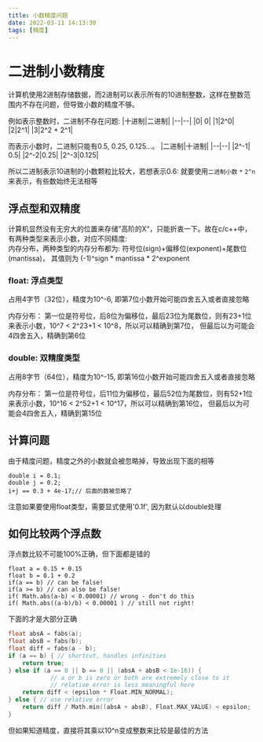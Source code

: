 ```yaml
---
title: 小数精度问题
date: 2022-03-11 14:13:30
tags: [精度]
---
```


# 二进制小数精度

计算机使用2进制存储数据，而2进制可以表示所有的10进制整数，这样在整数范围内不存在问题，但导致小数的精度不够。

例如表示整数时，二进制不存在问题: 
|十进制|二进制|
|--|--|
|0| 0|
|1|2^0|
|2|2^1|
|3|2^2 + 2^1|

而表示小数时，二进制只能有0.5, 0.25, 0.125...。
|二进制|十进制|
|--|--|
|2^-1| 0.5|
|2^-2|0.25|
|2^-3|0.125|

所以二进制表示10进制的小数颗粒比较大，若想表示0.6: 就要使用`二进制小数` `*` `2^n`来表示，有些数始终无法相等

## 浮点型和双精度

计算机显然没有无穷大的位置来存储”高阶的X“，只能折衷一下。故在c/c++中，有两种类型来表示小数，对应不同精度:    
内存分布，两种类型的内存分布都为: 符号位(sign)+偏移位(exponent)+尾数位(mantissa)，
其值则为 (-1)^sign * mantissa * 2^exponent

### float: 浮点类型
占用4字节（32位），精度为10^-6, 即第7位小数开始可能四舍五入或者直接忽略

内存分布： 第一位是符号位，后8位为偏移位，最后23位为尾数位，则有23+1位来表示小数，10^7 < 2^23+1 < 10^8，所以可以精确到第7位，
但最后以为可能会4四舍五入，精确到第6位

### double: 双精度类型
占用8字节（64位），精度为10^-15, 即第16位小数开始可能四舍五入或者直接忽略

内存分布： 第一位是符号位，后11位为偏移位，最后52位为尾数位，则有52+1位来表示小数，10^16 < 2^52+1 < 10^17，所以可以精确到第16位，
但最后以为可能会4四舍五入，精确到第15位

## 计算问题

由于精度问题，精度之外的小数就会被忽略掉，导致出现下面的相等 

```
double i = 0.1;
double j = 0.2;
i+j == 0.3 + 4e-17;// 后面的数被忽略了
```
注意如果要使用float类型，需要显式使用'0.1f', 因为默认以double处理  

## 如何比较两个浮点数

浮点数比较不可能100%正确，但下面都是错的
```
float a = 0.15 + 0.15
float b = 0.1 + 0.2
if(a == b) // can be false!
if(a >= b) // can also be false!
if( Math.abs(a-b) < 0.00001) // wrong - don't do this
if( Math.abs((a-b)/b) < 0.00001 ) // still not right!
```

下面的才是大部分正确
```c
float absA = fabs(a);
float absB = fabs(b);
float diff = fabs(a - b);
if (a == b) { // shortcut, handles infinities
	return true;
} else if (a == 0 || b == 0 || (absA + absB < 1e-16)) {
			// a or b is zero or both are extremely close to it
			// relative error is less meaningful here
	return diff < (epsilon * Float.MIN_NORMAL);
} else { // use relative error
	return diff / Math.min((absA + absB), Float.MAX_VALUE) < epsilon;
}
```

但如果知道精度，直接将其乘以10^n变成整数来比较是最佳的方法